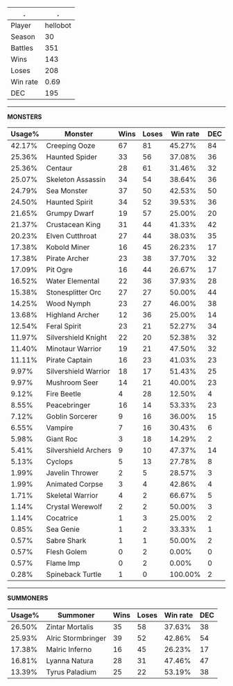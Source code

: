 .|.
|-|-
Player|hellobot
Season|30
Battles|351
Wins|143
Loses|208
Win rate|0.69
DEC|195

---
**MONSTERS**

Usage%|Monster|Wins|Loses|Win rate|DEC|
-|-|-|-|-|-|
42.17%|Creeping Ooze|67|81|45.27%|84|
25.36%|Haunted Spider|33|56|37.08%|36|
25.36%|Centaur|28|61|31.46%|32|
25.07%|Skeleton Assassin|34|54|38.64%|36|
24.79%|Sea Monster|37|50|42.53%|50|
24.50%|Haunted Spirit|34|52|39.53%|36|
21.65%|Grumpy Dwarf|19|57|25.00%|20|
21.37%|Crustacean King|31|44|41.33%|42|
20.23%|Elven Cutthroat|27|44|38.03%|35|
17.38%|Kobold Miner|16|45|26.23%|17|
17.38%|Pirate Archer|23|38|37.70%|32|
17.09%|Pit Ogre|16|44|26.67%|17|
16.52%|Water Elemental|22|36|37.93%|28|
15.38%|Stonesplitter Orc|27|27|50.00%|44|
14.25%|Wood Nymph|23|27|46.00%|38|
13.68%|Highland Archer|12|36|25.00%|14|
12.54%|Feral Spirit|23|21|52.27%|34|
11.97%|Silvershield Knight|22|20|52.38%|32|
11.40%|Minotaur Warrior|19|21|47.50%|32|
11.11%|Pirate Captain|16|23|41.03%|23|
9.97%|Silvershield Warrior|18|17|51.43%|25|
9.97%|Mushroom Seer|14|21|40.00%|23|
9.12%|Fire Beetle|4|28|12.50%|4|
8.55%|Peacebringer|16|14|53.33%|23|
7.12%|Goblin Sorcerer|9|16|36.00%|15|
6.55%|Vampire|7|16|30.43%|6|
5.98%|Giant Roc|3|18|14.29%|2|
5.41%|Silvershield Archers|9|10|47.37%|14|
5.13%|Cyclops|5|13|27.78%|8|
1.99%|Javelin Thrower|2|5|28.57%|3|
1.99%|Animated Corpse|3|4|42.86%|4|
1.71%|Skeletal Warrior|4|2|66.67%|5|
1.14%|Crystal Werewolf|2|2|50.00%|3|
1.14%|Cocatrice|1|3|25.00%|2|
0.85%|Sea Genie|1|2|33.33%|1|
0.57%|Sabre Shark|1|1|50.00%|2|
0.57%|Flesh Golem|0|2|0.00%|0|
0.57%|Flame Imp|0|2|0.00%|0|
0.28%|Spineback Turtle|1|0|100.00%|2|

---
**SUMMONERS**

Usage%|Summoner|Wins|Loses|Win rate|DEC|
-|-|-|-|-|-|
26.50%|Zintar Mortalis|35|58|37.63%|38|
25.93%|Alric Stormbringer|39|52|42.86%|54|
17.38%|Malric Inferno|16|45|26.23%|17|
16.81%|Lyanna Natura|28|31|47.46%|47|
13.39%|Tyrus Paladium|25|22|53.19%|38|
